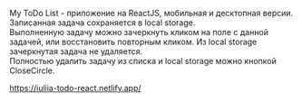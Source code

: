 My ToDo List - приложение на ReactJS, мобильная и десктопная версии.  
Записанная задача сохраняется в local storage.  
Выполненную задачу можно зачеркнуть кликом на поле с данной задачей, или восстановить повторным кликом. Из local storage зачеркнутая задача не удаляется.  
Полностью удалить задачу из списка и local storage можно кнопкой CloseCircle.  

https://iuliia-todo-react.netlify.app/


